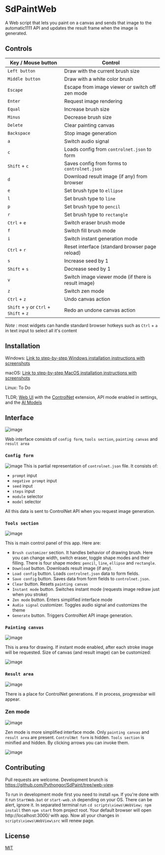 # SdPaintWeb

A Web script that lets you paint on a canvas and sends that image to the automatic1111 API and updates the result frame when the image is generated.

## Controls

| Key / Mouse button                      | Control                                             |
| --------------------------------------- | --------------------------------------------------- |
| `Left button`                           | Draw with the current brush size                    |
| `Middle button`                         | Draw with a white color brush                       |
| `Escape`                                | Escape from image viewer or switch off zen mode     |
| `Enter`                                 | Request image rendering                             |
| `Equal`                                 | Increase brush size                                 |
| `Minus`                                 | Decrease brush size                                 |
| `Delete`                                | Clear painting canvas                               |
| `Backspace`                             | Stop image generation                               |
| `a`                                     | Switch audio signal                                 |
| `c`                                     | Loads config from `controlnet.json` to form         |
| `Shift` + `c`                           | Saves config from forms to `controlnet.json`        |
| `d`                                     | Download result image (if any) from browser         |
| `e`                                     | Set brush type to `ellipse`                         |
| `l`                                     | Set brush type to `line`                            |
| `p`                                     | Set brush type to `pencil`                          |
| `r`                                     | Set brush type to `rectangle`                       |
| `Ctrl` + `e`                            | Switch eraser brush mode                            |
| `f`                                     | Switch fill brush mode                              |
| `i`                                     | Switch instant generation mode                      |
| `Ctrl` + `r`                            | Reset interface (standard browser page reload)      |
| `s`                                     | Increase seed by 1                                  |
| `Shift` + `s`                           | Decrease seed by 1                                  |
| `v`                                     | Switch image viewer mode (if there is result image) |
| `z`                                     | Switch zen mode                                     |
| `Ctrl` + `z`                            | Undo canvas action                                  |
| `Shift` + `y` or `Ctrl` + `Shift` + `z` | Redo an undone canvas action                        |

_Note_ : most widgets can handle standard browser hotkeys such as `Ctrl` + `a` in text input to select all it's content

## Installation

Windows: [Link to step-by-step Windows installation instructions with screenshots](INSTALL_Windows.md)

macOS: [Link to step-by-step MacOS installation instructions with screenshots](INSTALL_MacOS.md)

Linux: To Do

TLDR; [Web UI](https://github.com/AUTOMATIC1111/stable-diffusion-webui) with
the [ControlNet](https://github.com/Mikubill/sd-webui-controlnet) extension, API mode enabled in settings, and
the [AI Models](https://huggingface.co/lllyasviel/ControlNet-v1-1)

## Interface

![image](images/web_view.png)

Web interface consists of `config form`, `tools section`, `painting canvas` and `result area`

### `Config form`

![image](images/web_form.png)
This is partial representation of `controlnet.json` file. It consists of:

- `prompt` input
- `negative prompt` input
- `seed` input
- `steps` input
- `module` selector
- `model` selector

All this data is sent to ControlNet API when you request image generation.

### `Tools section`

![image](images/web_tools.png)

This is main control panel of this app. Here are:

- `Brush customizer` section. It handles behavior of drawing brush. Here you can change width, switch eraser, toggle shape modes and their filling. There is four shape modes: `pencil`, `line`, `ellipse` and `rectangle`.
- `Download` button. Downloads result image (if any).
- `Load config` button. Loads `controlnet.json` data to form fields.
- `Save config` button. Saves data from form fields to `controlnet.json`.
- `Clear` button. Resets `painting canvas`
- `Instant mode` button. Switches instant mode (requests image redraw just when you stroke)
- `Zen mode` button. Enters simplified interface mode
- `Audio signal` customizer. Toggles audio signal and customizes the theme
- `Generate` button. Triggers ControlNet API image generation.

### `Painting canvas`

![image](images/web_canvas.png)

This is area for drawing. If instant mode enabled, after each stroke image will be requested.
Size of canvas (and result image) can be customized:

![image](images/web_resizer.png)

### `Result area`

![image](images/web_result.png)

There is a place for ControlNet generations. If in process, progressbar will appear.

### Zen mode

![image](images/web_zen.png)

Zen mode is more simplified interface mode. Only `painting canvas` and `result area` are present. `ControlNet form` is hidden. `Tools section` is minified and hidden. By clicking arrows you can invoke them.

![image](images/web_controls.png)

## Contributing

Pull requests are welcome. Development brunch is https://github.com/Pythongor/SdPaint/tree/web-view.

To run in development mode first you need to install `npm`. If you're done with it run `StartWeb.bat` or `start-web.sh` depending on your OS. There can be alert, ignore it. In separated terminal run `cd scripts\views\WebView; npm install` then `npm start` from project root. Your default browser will open http://localhost:3000/ with app. Now all your changes in `scripts\views\WebView\src` will renew page.

## License

[MIT](https://choosealicense.com/licenses/mit/)
